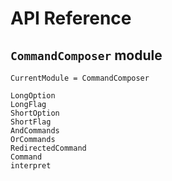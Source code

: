 # API Reference

## `CommandComposer` module

```@meta
CurrentModule = CommandComposer
```

```@docs
LongOption
LongFlag
ShortOption
ShortFlag
AndCommands
OrCommands
RedirectedCommand
Command
interpret
```
